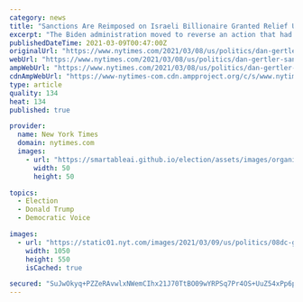 ```yaml
---
category: news
title: "Sanctions Are Reimposed on Israeli Billionaire Granted Relief Under Trump"
excerpt: "The Biden administration moved to reverse an action that had benefited Dan Gertler, who has been accused of corruption over mining deals in the Democratic Republic of Congo."
publishedDateTime: 2021-03-09T00:47:00Z
originalUrl: "https://www.nytimes.com/2021/03/08/us/politics/dan-gertler-sanctions.html"
webUrl: "https://www.nytimes.com/2021/03/08/us/politics/dan-gertler-sanctions.html"
ampWebUrl: "https://www.nytimes.com/2021/03/08/us/politics/dan-gertler-sanctions.amp.html"
cdnAmpWebUrl: "https://www-nytimes-com.cdn.ampproject.org/c/s/www.nytimes.com/2021/03/08/us/politics/dan-gertler-sanctions.amp.html"
type: article
quality: 134
heat: 134
published: true

provider:
  name: New York Times
  domain: nytimes.com
  images:
    - url: "https://smartableai.github.io/election/assets/images/organizations/nytimes.com-50x50.jpg"
      width: 50
      height: 50

topics:
  - Election
  - Donald Trump
  - Democratic Voice

images:
  - url: "https://static01.nyt.com/images/2021/03/09/us/politics/08dc-gertler-print/08dc-gertler-facebookJumbo.jpg"
    width: 1050
    height: 550
    isCached: true

secured: "SuJwOkyq+PZZeRAvwlxNWemCIhx21J70TtBO09wYRPSq7Pr4OS+UuZ54xPp6p3L0dsjDTtZgsSyuE0l4V8zr/xEvPwXn2X0jefxiSbkg8ImJsSM+k3KrZmOfjVpPCDne+gWdm4SF9vycKV4vKwok+x1lTpkLwgNMn1oLUY+eqaD09N352aXC4sLEyxfUy4WT2cgVlR4oEJ1akx3VKA4Z9ONJzf01yfoxGWIstrkOBjebEpd/4NXzd/hwDJYL+eEzrVtHzcyU4itDO4pQvvk0Y3htYNFqGD+SgrqoAYZdldm4ruQJz8bu9vN4bhElif0PH4b583O87q9akkJSfmUvSdQ2qcvdFcPSiJ1hSTj1/eE=;B58gkgpyVnliG6Dh5ZysVw=="
---
```


